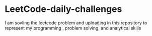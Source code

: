 # LeetCode-daily-challenges
I am sovling the leetcode problem and uploading in this repository to represent my programming , problem solving, and analytical skills
